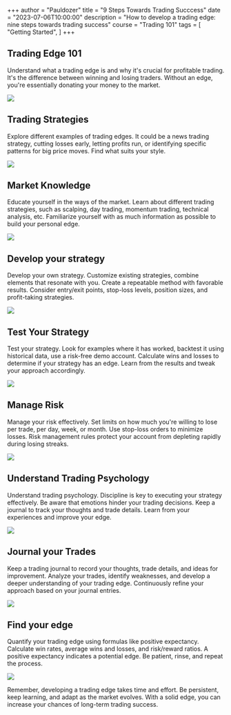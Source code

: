 +++
author = "Pauldozer"
title = "9 Steps Towards Trading Succcess"
date = "2023-07-06T10:00:00"
description = "How to develop a trading edge: nine steps towards trading success"
course = "Trading 101"
tags = [
   "Getting Started",
]
+++


## Trading Edge 101
Understand what a trading edge is and why it's crucial for profitable trading. It's the difference between winning and losing traders. Without an edge, you're essentially donating your money to the market.

![](images/strategies.jpeg)


## Trading Strategies
Explore different examples of trading edges. It could be a news trading strategy, cutting losses early, letting profits run, or identifying specific patterns for big price moves. Find what suits your style. 

![](images/news.jpeg)


## Market Knowledge
Educate yourself in the ways of the market. Learn about different trading strategies, such as scalping, day trading, momentum trading, technical analysis, etc. Familiarize yourself with as much information as possible to build your personal edge. 

![](images/learn.jpeg)


## Develop your strategy
Develop your own strategy. Customize existing strategies, combine elements that resonate with you. Create a repeatable method with favorable results. Consider entry/exit points, stop-loss levels, position sizes, and profit-taking strategies. 

![](images/process.jpeg)


## Test Your Strategy
Test your strategy. Look for examples where it has worked, backtest it using historical data, use a risk-free demo account. Calculate wins and losses to determine if your strategy has an edge. Learn from the results and tweak your approach accordingly. 

![](images/test.png)

## Manage Risk
 Manage your risk effectively. Set limits on how much you're willing to lose per trade, per day, week, or month. Use stop-loss orders to minimize losses. Risk management rules protect your account from depleting rapidly during losing streaks. 

![](images/risk.jpeg)

## Understand Trading Psychology
Understand trading psychology. Discipline is key to executing your strategy effectively. Be aware that emotions hinder your trading decisions. Keep a journal to track your thoughts and trade details. Learn from your experiences and improve your edge. 

![](images/psych.jpeg)


## Journal your Trades
Keep a trading journal to record your thoughts, trade details, and ideas for improvement. Analyze your trades, identify weaknesses, and develop a deeper understanding of your trading edge. Continuously refine your approach based on your journal entries. 

![](images/journal.jpeg)


## Find your edge
Quantify your trading edge using formulas like positive expectancy. Calculate win rates, average wins and losses, and risk/reward ratios. A positive expectancy indicates a potential edge. Be patient, rinse, and repeat the process.

![](images/erudite.jpeg)

Remember, developing a trading edge takes time and effort. Be persistent, keep learning, and adapt as the market evolves. With a solid edge, you can increase your chances of long-term trading success.
